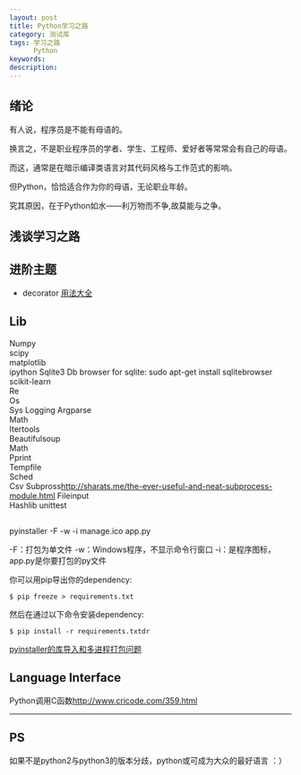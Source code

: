 ```yaml
---
layout: post
title: Python学习之路
category: 测试库
tags: 学习之路
      Python
keywords: 
description: 
---
```


## 绪论
有人说，程序员是不能有母语的。

换言之，不是职业程序员的学者、学生、工程师、爱好者等常常会有自己的母语。

而这，通常是在暗示编译类语言对其代码风格与工作范式的影响。

但Python，恰恰适合作为你的母语，无论职业年龄。

究其原因，在于Python如水——利万物而不争,故莫能与之争。


## 浅谈学习之路


## 进阶主题

* decorator
[用法大全](https://wiki.python.org/moin/PythonDecoratorLibrary)


## Lib
Numpy	
scipy	
matplotlib	
ipython	
Sqlite3	
	Db browser for sqlite:
	sudo apt-get install sqlitebrowser
scikit-learn	
Re	
Os	
Sys	
Logging	
Argparse	
Math	
Itertools	
Beautifulsoup	
Math	
Pprint	
Tempfile	
Sched	
Csv	
Subpross<http://sharats.me/the-ever-useful-and-neat-subprocess-module.html>
Fileinput	
Hashlib	
unittest	


##

pyinstaller -F -w -i manage.ico app.py

-F：打包为单文件
-w：Windows程序，不显示命令行窗口
-i：是程序图标，app.py是你要打包的py文件

你可以用pip导出你的dependency:

    $ pip freeze > requirements.txt

然后在通过以下命令安装dependency:

    $ pip install -r requirements.txtdr

[pyinstaller的库导入和多进程打包问题 ](http://blog.csdn.net/xiong_big/article/details/54614231)


## Language Interface
Python调用C函数<http://www.cricode.com/359.html> 



---
## PS
如果不是python2与python3的版本分歧，python或可成为大众的最好语言 ：）